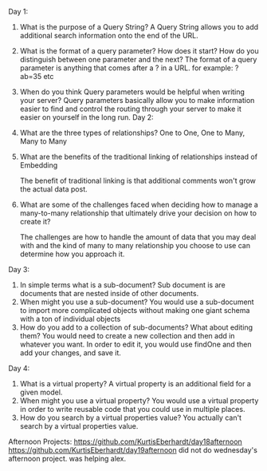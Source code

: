 Day 1: 
1. What is the purpose of a Query String?
    A Query String allows you to add additional search information onto the end of the URL. 

2. What is the format of a query parameter? How does it start? How do you distinguish between one parameter and the next?
    The format of a query parameter is anything that comes after a ? in a URL. for example: ?ab=35 etc 
3. When do you think Query parameters would be helpful when writing your server?
    Query parameters basically allow you to make information easier to find and control the routing through your server to make it easier on yourself in the long run. 
Day 2:

1. What are the three types of relationships?
One to One, One to Many, Many to Many

2. What are the benefits of the traditional linking of relationships instead of Embedding
    
    The benefit of traditional linking is that additional comments won't grow the actual data post. 
3. What are some of the challenges faced when deciding how to manage a many-to-many relationship that ultimately drive your decision on how to create it?
    
    The challenges are how to handle the amount of data that you may deal with and the kind of many to many relationship you choose to use can determine how you approach it. 

Day 3: 

1. In simple terms what is a sub-document?
    Sub document is are documents that are nested inside of other documents. 
2. When might you use a sub-document?
    You would use a sub-document to import more complicated objects without making one giant schema with a ton of individual objects
3. How do you add to a collection of sub-documents? What about editing them?
    You would need to create a new collection and then add in whatever you want. In order to edit it, you would use findOne and then add your changes, and save it. 


Day 4: 

1. What is a virtual property?
    A virtual property is an additional field for a given model. 
2. When might you use a virtual property?
    You would use a virtual property in order to write reusable code that you could use in multiple places. 
3. How do you search by a virtual properties value?
    You actually can't search by a virtual properties value. 

 Afternoon Projects: 
https://github.com/KurtisEberhardt/day18afternoon
https://github.com/KurtisEberhardt/day19afternoon
did not do wednesday's afternoon project. was helping alex. 
